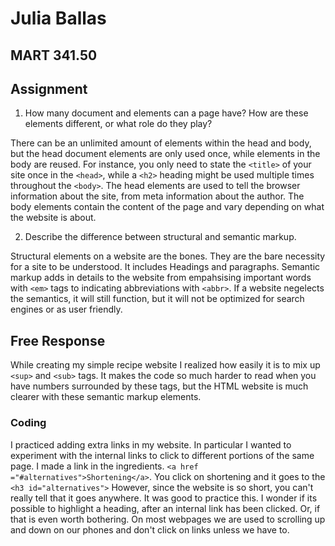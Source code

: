 # Julia Ballas

## MART 341.50

## Assignment

1. How many document <head> and <body> elements can a page have? How are these elements different, or what role do they play?

There can be an unlimited amount of elements within the head and body, but the head document elements are only used once, while elements in the body are reused. For instance, you only need to state the `<title>` of your site once in the `<head>`, while a `<h2>`  heading might be used multiple times throughout the `<body>`. The head elements are used to tell the browser information about the site, from meta information about the author. The body elements contain the content of the page and vary depending on what the website is about.

2. Describe the difference between structural and semantic markup.

Structural elements on a website are the bones. They are the bare necessity for a site to be understood. It includes Headings and paragraphs. Semantic markup adds in details to the website from empahsising important words with `<em>` tags to indicating abbreviations with `<abbr>`. If a website negelects the semantics, it will still function, but it will not be optimized for search engines or as user friendly.

## Free Response

While creating my simple recipe website I realized how easily it is to mix up `<sup>` and `<sub>` tags. It makes the code so much harder to read when you have numbers surrounded by these tags, but the HTML website is much clearer with these semantic markup elements.

### Coding
I practiced adding extra links in my website. In particular I wanted to experiment with the internal links to click to different portions of the same page. I made a link in the ingredients. `<a href ="#alternatives">Shortening</a>`. You click on shortening and it goes to the `<h3 id="alternatives">` However, since the website is so short, you can't really tell that it goes anywhere. It was good to practice this. I wonder if its possible to highlight a heading, after an internal link has been clicked. Or, if that is even worth bothering. On most webpages we are used to scrolling up and down on our phones and don't click on links unless we have to.
